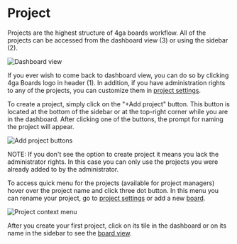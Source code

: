 Project
=======

Projects are the highest structure of 4ga boards workflow. All of the projects can be accessed from the dashboard view (3) or using the sidebar (2).

![Dashboard view](/assets/images/projectsview_en-fb1477343dacf4f70eda20ce936649c8.png)

If you ever wish to come back to dashboard view, you can do so by clicking 4ga Boards logo in header (1). In addition, if you have administration rights to any of the projects, you can customize them in [project settings](/docs/project-settings).

To create a project, simply click on the "+Add project" button. This button is located at the bottom of the sidebar or at the top-right corner while you are in the dashboard. After clicking one of the buttons, the prompt for naming the project will appear.

![Add project buttons](/assets/images/projectsadd_en-2b66d947617eff25ca8cac32eb780de3.png)

NOTE: If you don't see the option to create project it means you lack the administrator rights. In this case you can only use the projects you were already added to by the administrator.

To access quick menu for the projects (available for project managers) hover over the project name and click three dot button. In this menu you can rename your project, go to [project settings](/docs/project-settings) or add a new [board](/docs/board).

![Project context menu](/assets/images/projectsmenu_en-34b2492b2fef28f45f1a7b474cabe21e.png)

After you create your first project, click on its tile in the dashboard or on its name in the sidebar to see the [board view](/docs/board).